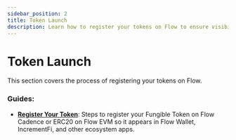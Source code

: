 ```yaml
---
sidebar_position: 2
title: Token Launch
description: Learn how to register your tokens on Flow to ensure visibility in wallets and ecosystem projects.
---
```


# Token Launch

This section covers the process of registering your tokens on Flow.

### Guides:

- **[Register Your Token](register-token.md)**: Steps to register your Fungible Token on Flow Cadence or ERC20 on Flow EVM so it appears in Flow Wallet, IncrementFi, and other ecosystem apps.
